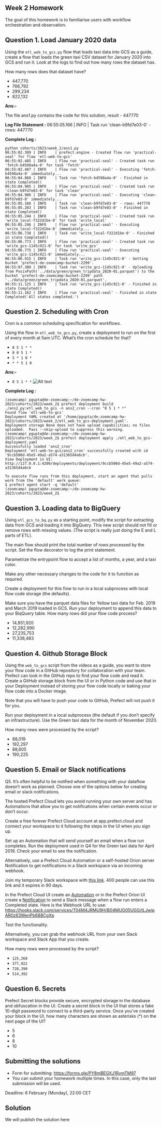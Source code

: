 ## Week 2 Homework

The goal of this homework is to familiarise users with workflow orchestration and observation. 


## Question 1. Load January 2020 data

Using the `etl_web_to_gcs.py` flow that loads taxi data into GCS as a guide, create a flow that loads the green taxi CSV dataset for January 2020 into GCS and run it. Look at the logs to find out how many rows the dataset has.

How many rows does that dataset have?

* 447,770
* 766,792
* 299,234
* 822,132

<b>Ans:-</b>

The file ans1.py contains the code for this solution, result - 447770

<b>Log File Statement : </b> 06:55:05.166 | INFO    | Task run 'clean-b9fd7e03-0' - rows: 447770

<b>Complete Log : </b>
```
python cohorts/2023/week_2/ans1.py 
06:55:02.309 | INFO    | prefect.engine - Created flow run 'practical-seal' for flow 'etl-web-to-gcs'
06:55:02.485 | INFO    | Flow run 'practical-seal' - Created task run 'fetch-b4598a4a-0' for task 'fetch'
06:55:02.487 | INFO    | Flow run 'practical-seal' - Executing 'fetch-b4598a4a-0' immediately...
06:55:04.868 | INFO    | Task run 'fetch-b4598a4a-0' - Finished in state Completed()
06:55:04.905 | INFO    | Flow run 'practical-seal' - Created task run 'clean-b9fd7e03-0' for task 'clean'
06:55:04.906 | INFO    | Flow run 'practical-seal' - Executing 'clean-b9fd7e03-0' immediately...
06:55:05.166 | INFO    | Task run 'clean-b9fd7e03-0' - rows: 447770
06:55:05.203 | INFO    | Task run 'clean-b9fd7e03-0' - Finished in state Completed()
06:55:05.244 | INFO    | Flow run 'practical-seal' - Created task run 'write_local-f322d1be-0' for task 'write_local'
06:55:05.246 | INFO    | Flow run 'practical-seal' - Executing 'write_local-f322d1be-0' immediately...
06:55:06.738 | INFO    | Task run 'write_local-f322d1be-0' - Finished in state Completed()
06:55:06.773 | INFO    | Flow run 'practical-seal' - Created task run 'write_gcs-1145c921-0' for task 'write_gcs'
06:55:06.775 | INFO    | Flow run 'practical-seal' - Executing 'write_gcs-1145c921-0' immediately...
06:55:06.915 | INFO    | Task run 'write_gcs-1145c921-0' - Getting bucket 'prefect-de-zoomcamp-bucket-2299'.
06:55:07.380 | INFO    | Task run 'write_gcs-1145c921-0' - Uploading from PosixPath('../data/green/green_tripdata_2020-01.parquet') to the bucket 'prefect-de-zoomcamp-bucket-2299' path '../data/green/green_tripdata_2020-01.parquet'.
06:55:11.125 | INFO    | Task run 'write_gcs-1145c921-0' - Finished in state Completed()
06:55:11.162 | INFO    | Flow run 'practical-seal' - Finished in state Completed('All states completed.')
```

## Question 2. Scheduling with Cron

Cron is a common scheduling specification for workflows. 

Using the flow in `etl_web_to_gcs.py`, create a deployment to run on the first of every month at 5am UTC. What’s the cron schedule for that?

- `0 5 1 * *`
- `0 0 5 1 *`
- `5 * 1 0 *`
- `* * 5 1 0`

<b>Ans:-</b>
- `0 5 1 * *`
![Alt text](../images/ans2.png?raw=true "ans2.png")


<b>Complete Log : </b>
```
(zoomcamp) pgupta@de-zoomcamp:~/de-zoomcamp-hw-2023/cohorts/2023/week_2$ prefect deployment build ./ans2.py:etl_web_to_gcs -n ans2_cron --cron "0 5 1 * *"
Found flow 'etl-web-to-gcs'
Deployment YAML created at '/home/pgupta/de-zoomcamp-hw-2023/cohorts/2023/week_2/etl_web_to_gcs-deployment.yaml'.
Deployment storage None does not have upload capabilities; no files uploaded.  Pass --skip-upload to suppress this warning.
(zoomcamp) pgupta@de-zoomcamp:~/de-zoomcamp-hw-2023/cohorts/2023/week_2$ prefect deployment apply ./etl_web_to_gcs-deployment.yaml 
Successfully loaded 'ans2_cron'
Deployment 'etl-web-to-gcs/ans2_cron' successfully created with id '9ccb508d-45e5-49a2-a574-a31365d4a6cb'.
View Deployment in UI: http://127.0.0.1:4200/deployments/deployment/9ccb508d-45e5-49a2-a574-a31365d4a6cb

To execute flow runs from this deployment, start an agent that pulls work from the 'default' work queue:
$ prefect agent start -q 'default'
(zoomcamp) pgupta@de-zoomcamp:~/de-zoomcamp-hw-2023/cohorts/2023/week_2$ 
```

## Question 3. Loading data to BigQuery 

Using `etl_gcs_to_bq.py` as a starting point, modify the script for extracting data from GCS and loading it into BigQuery. This new script should not fill or remove rows with missing values. (The script is really just doing the E and L parts of ETL).

The main flow should print the total number of rows processed by the script. Set the flow decorator to log the print statement.

Parametrize the entrypoint flow to accept a list of months, a year, and a taxi color. 

Make any other necessary changes to the code for it to function as required.

Create a deployment for this flow to run in a local subprocess with local flow code storage (the defaults).

Make sure you have the parquet data files for Yellow taxi data for Feb. 2019 and March 2019 loaded in GCS. Run your deployment to append this data to your BiqQuery table. How many rows did your flow code process?

- 14,851,920
- 12,282,990
- 27,235,753
- 11,338,483



## Question 4. Github Storage Block

Using the `web_to_gcs` script from the videos as a guide, you want to store your flow code in a GitHub repository for collaboration with your team. Prefect can look in the GitHub repo to find your flow code and read it. Create a GitHub storage block from the UI or in Python code and use that in your Deployment instead of storing your flow code locally or baking your flow code into a Docker image. 

Note that you will have to push your code to GitHub, Prefect will not push it for you.

Run your deployment in a local subprocess (the default if you don’t specify an infrastructure). Use the Green taxi data for the month of November 2020.

How many rows were processed by the script?

- 88,019
- 192,297
- 88,605
- 190,225



## Question 5. Email or Slack notifications

Q5. It’s often helpful to be notified when something with your dataflow doesn’t work as planned. Choose one of the options below for creating email or slack notifications.

The hosted Prefect Cloud lets you avoid running your own server and has Automations that allow you to get notifications when certain events occur or don’t occur. 

Create a free forever Prefect Cloud account at app.prefect.cloud and connect your workspace to it following the steps in the UI when you sign up. 

Set up an Automation that will send yourself an email when a flow run completes. Run the deployment used in Q4 for the Green taxi data for April 2019. Check your email to see the notification.

Alternatively, use a Prefect Cloud Automation or a self-hosted Orion server Notification to get notifications in a Slack workspace via an incoming webhook. 

Join my temporary Slack workspace with [this link](https://join.slack.com/t/temp-notify/shared_invite/zt-1odklt4wh-hH~b89HN8MjMrPGEaOlxIw). 400 people can use this link and it expires in 90 days. 

In the Prefect Cloud UI create an [Automation](https://docs.prefect.io/ui/automations) or in the Prefect Orion UI create a [Notification](https://docs.prefect.io/ui/notifications/) to send a Slack message when a flow run enters a Completed state. Here is the Webhook URL to use: https://hooks.slack.com/services/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

Test the functionality.

Alternatively, you can grab the webhook URL from your own Slack workspace and Slack App that you create. 


How many rows were processed by the script?

- `125,268`
- `377,922`
- `728,390`
- `514,392`


## Question 6. Secrets

Prefect Secret blocks provide secure, encrypted storage in the database and obfuscation in the UI. Create a secret block in the UI that stores a fake 10-digit password to connect to a third-party service. Once you’ve created your block in the UI, how many characters are shown as asterisks (*) on the next page of the UI?

- 5
- 6
- 8
- 10


## Submitting the solutions

* Form for submitting: https://forms.gle/PY8mBEGXJ1RvmTM97
* You can submit your homework multiple times. In this case, only the last submission will be used. 

Deadline: 6 February (Monday), 22:00 CET


## Solution

We will publish the solution here
